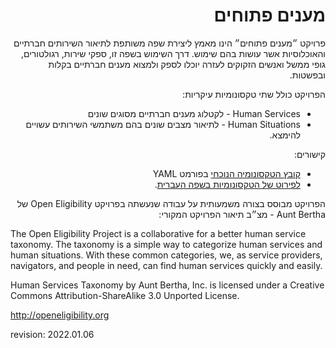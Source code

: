 <div dir="rtl">

מענים פתוחים
============

פרויקט ״מענים פתוחים״ הינו מאמץ ליצירת שפה משותפת לתיאור השירותים חברתיים והאוכלוסיות אשר עושות בהם שימוש. דרך השימוש בשפה זו, ספקי שירות, רגולטורים, גופי ממשל ואנשים הזקוקים לעזרה יוכלו לספק ולמצוא מענים חברתיים בקלות ובפשטות.

הפרויקט כולל שתי טקסונומיות עיקריות:
- Human Services - לקטלוג מענים חברתיים מסוגים שונים
- Human Situations - לתיאור מצבים שונים בהם משתמשי השירותים עשויים להימצא.

קישורים:
- [קובץ הטקסונומיה הנוכחי](taxonomy.yaml) בפורמט YAML
- [לפירוט של הטקסונומיות בשפה העברית](TAXONOMIES.md).

הפרויקט מבוסס בצורה משמעותית על עבודה שנעשתה בפרויקט Open Eligibility של Aunt Bertha - מצ״ב תיאור הפרויקט המקורי:
</div>

The Open Eligibility Project is a collaborative for a better human service taxonomy. The taxonomy is a simple way to categorize human services and human situations. With these common categories, we, as service providers, navigators, and people in need, can find human services quickly and easily.

Human Services Taxonomy by Aunt Bertha, Inc. is licensed under a Creative Commons Attribution-ShareAlike 3.0 Unported License.

http://openeligibility.org



revision: 2022.01.06
